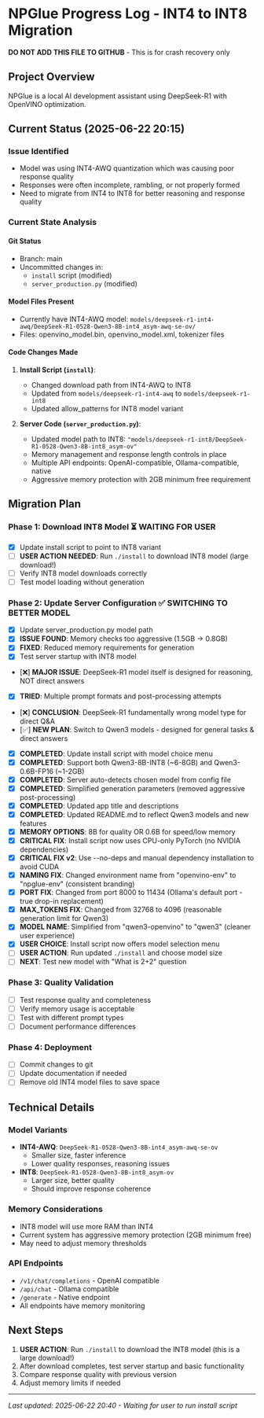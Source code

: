 # NPGlue Progress Log - INT4 to INT8 Migration

**DO NOT ADD THIS FILE TO GITHUB** - This is for crash recovery only

## Project Overview
NPGlue is a local AI development assistant using DeepSeek-R1 with OpenVINO optimization.

## Current Status (2025-06-22 20:15)

### Issue Identified
- Model was using INT4-AWQ quantization which was causing poor response quality
- Responses were often incomplete, rambling, or not properly formed
- Need to migrate from INT4 to INT8 for better reasoning and response quality

### Current State Analysis

#### Git Status
- Branch: main
- Uncommitted changes in:
  - `install` script (modified)
  - `server_production.py` (modified)

#### Model Files Present
- Currently have INT4-AWQ model: `models/deepseek-r1-int4-awq/DeepSeek-R1-0528-Qwen3-8B-int4_asym-awq-se-ov/`
- Files: openvino_model.bin, openvino_model.xml, tokenizer files

#### Code Changes Made
1. **Install Script (`install`)**: 
   - Changed download path from INT4-AWQ to INT8
   - Updated from `models/deepseek-r1-int4-awq` to `models/deepseek-r1-int8`
   - Updated allow_patterns for INT8 model variant

2. **Server Code (`server_production.py`)**:
   - Updated model path to INT8: `"models/deepseek-r1-int8/DeepSeek-R1-0528-Qwen3-8B-int8_asym-ov"`
   - Memory management and response length controls in place
   - Multiple API endpoints: OpenAI-compatible, Ollama-compatible, native
   - Aggressive memory protection with 2GB minimum free requirement

## Migration Plan

### Phase 1: Download INT8 Model ⏳ WAITING FOR USER
- [x] Update install script to point to INT8 variant
- [ ] **USER ACTION NEEDED**: Run `./install` to download INT8 model (large download!)
- [ ] Verify INT8 model downloads correctly
- [ ] Test model loading without generation

### Phase 2: Update Server Configuration ✅ SWITCHING TO BETTER MODEL
- [x] Update server_production.py model path
- [x] **ISSUE FOUND**: Memory checks too aggressive (1.5GB -> 0.8GB)
- [x] **FIXED**: Reduced memory requirements for generation
- [x] Test server startup with INT8 model
- [❌] **MAJOR ISSUE**: DeepSeek-R1 model itself is designed for reasoning, NOT direct answers
- [x] **TRIED**: Multiple prompt formats and post-processing attempts
- [❌] **CONCLUSION**: DeepSeek-R1 fundamentally wrong model type for direct Q&A
- [✅] **NEW PLAN**: Switch to Qwen3 models - designed for general tasks & direct answers
- [x] **COMPLETED**: Update install script with model choice menu
- [x] **COMPLETED**: Support both Qwen3-8B-INT8 (~6-8GB) and Qwen3-0.6B-FP16 (~1-2GB)
- [x] **COMPLETED**: Server auto-detects chosen model from config file
- [x] **COMPLETED**: Simplified generation parameters (removed aggressive post-processing)
- [x] **COMPLETED**: Updated app title and descriptions
- [x] **COMPLETED**: Updated README.md to reflect Qwen3 models and new features
- [x] **MEMORY OPTIONS**: 8B for quality OR 0.6B for speed/low memory
- [x] **CRITICAL FIX**: Install script now uses CPU-only PyTorch (no NVIDIA dependencies)
- [x] **CRITICAL FIX v2**: Use --no-deps and manual dependency installation to avoid CUDA
- [x] **NAMING FIX**: Changed environment name from "openvino-env" to "npglue-env" (consistent branding)
- [x] **PORT FIX**: Changed from port 8000 to 11434 (Ollama's default port - true drop-in replacement)
- [x] **MAX_TOKENS FIX**: Changed from 32768 to 4096 (reasonable generation limit for Qwen3)
- [x] **MODEL NAME**: Simplified from "qwen3-openvino" to "qwen3" (cleaner user experience)
- [x] **USER CHOICE**: Install script now offers model selection menu
- [ ] **USER ACTION**: Run updated `./install` and choose model size
- [ ] **NEXT**: Test new model with "What is 2+2" question

### Phase 3: Quality Validation
- [ ] Test response quality and completeness
- [ ] Verify memory usage is acceptable
- [ ] Test with different prompt types
- [ ] Document performance differences

### Phase 4: Deployment
- [ ] Commit changes to git
- [ ] Update documentation if needed
- [ ] Remove old INT4 model files to save space

## Technical Details

### Model Variants
- **INT4-AWQ**: `DeepSeek-R1-0528-Qwen3-8B-int4_asym-awq-se-ov`
  - Smaller size, faster inference
  - Lower quality responses, reasoning issues
- **INT8**: `DeepSeek-R1-0528-Qwen3-8B-int8_asym-ov` 
  - Larger size, better quality
  - Should improve response coherence

### Memory Considerations
- INT8 model will use more RAM than INT4
- Current system has aggressive memory protection (2GB minimum free)
- May need to adjust memory thresholds

### API Endpoints
- `/v1/chat/completions` - OpenAI compatible
- `/api/chat` - Ollama compatible  
- `/generate` - Native endpoint
- All endpoints have memory monitoring

## Next Steps
1. **USER ACTION**: Run `./install` to download the INT8 model (this is a large download!)
2. After download completes, test server startup and basic functionality
3. Compare response quality with previous version
4. Adjust memory limits if needed

---
*Last updated: 2025-06-22 20:40 - Waiting for user to run install script*
